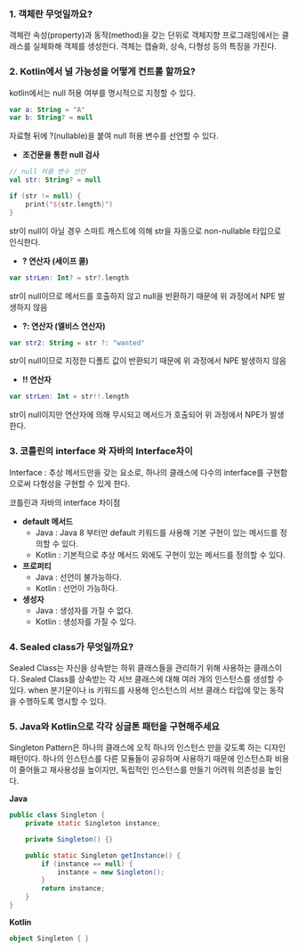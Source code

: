 ### 1. 객체란 무엇일까요?<br>
객체란 속성(property)과 동작(method)을 갖는 단위로 객체지향 프로그래밍에서는 클래스를 실체화해 객체를 생성한다.
객체는 캡슐화, 상속, 다형성 등의 특징을 가진다.<br>

### 2. Kotlin에서 널 가능성을 어떻게 컨트롤 할까요?<br>

kotlin에서는 null 허용 여부를 명시적으로 지정할 수 있다.
```kotlin
var a: String = "A"
var b: String? = null
```
자료형 뒤에 ?(nullable)을 붙여 null 허용 변수를 선언할 수 있다.<br>

* **조건문을 통한 null 검사**
```kotlin
// null 허용 변수 선언
val str: String? = null

if (str != null) {
	print("${str.length}")
}
```
str이 null이 아닐 경우 스마트 캐스트에 의해 str을 자동으로 non-nullable 타입으로 인식한다.<br>

* **? 연산자 (세이프 콜)**
```kotlin
var strLen: Int? = str?.length
```
str이 null이므로 메서드를 호출하지 않고 null을 반환하기 때문에 위 과정에서 NPE 발생하지 않음<br>

* **?: 연산자 (엘비스 연산자)**
```kotlin
var str2: String = str ?: "wanted"
```
str이 null이므로 지정한 디폴트 값이 반환되기 때문에 위 과정에서 NPE 발생하지 않음<br>

* **!! 연산자**
```kotlin
var strLen: Int = str!!.length
```
str이 null이지만 연산자에 의해 무시되고 메서드가 호출되어 위 과정에서 NPE가 발생한다.<br>


### 3. 코틀린의 interface 와 자바의 Interface차이<br>

Interface : 추상 메서드만을 갖는 요소로, 하나의 클래스에 다수의 interface를 구현함으로써 다형성을 구현할 수 있게 한다.<br>

코틀린과 자바의 interface 차이점<br>
* **default 메서드**
	- Java : Java 8 부터만 default 키워드를 사용해 기본 구현이 있는 메서드를 정의할 수 있다.
	- Kotlin : 기본적으로 추상 메서드 외에도 구현이 있는 메서드를 정의할 수 있다.<br>
* **프로퍼티**
	- Java : 선언이 불가능하다.
	- Kotlin : 선언이 가능하다.<br>
* **생성자**
	- Java : 생성자를 가질 수 없다.
	- Kotlin : 생성자를 가질 수 있다.<br>


### 4. Sealed class가 무엇일까요?<br>

Sealed Class는 자신을 상속받는 하위 클래스들을 관리하기 위해 사용하는 클래스이다. Sealed Class를 상속받는 각 서브 클래스에 대해 여러 개의 인스턴스를 생성할 수 있다. when 분기문이나 is 키워드를 사용해 인스턴스의 서브 클래스 타입에 맞는 동작을 수행하도록 명시할 수 있다.<br>

### 5. Java와 Kotlin으로 각각 싱글톤 패턴을 구현해주세요<br>

Singleton Pattern은 하나의 클래스에 오직 하나의 인스턴스 만을 갖도록 하는 디자인 패턴이다.
하나의 인스턴스를 다른 모듈들이 공유하며 사용하기 때문에 인스턴스화 비용이 줄어들고 재사용성을 높이지만, 독립적인 인스턴스를 만들기 어려워 의존성을 높인다.<br>

**Java**
```Java
public class Singleton {
    private static Singleton instance;

    private Singleton() {}

    public static Singleton getInstance() {
        if (instance == null) {
            instance = new Singleton();
        }
        return instance;
    }
}
```

**Kotlin**
```Kotlin
object Singleton { }
```

